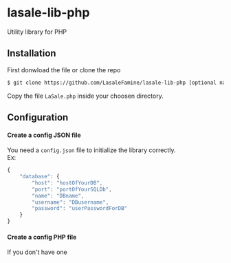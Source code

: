 # lasale-lib-php
Utility library for PHP

## Installation
First donwload the file or clone the repo
```sh
$ git clone https://github.com/LasaleFamine/lasale-lib-php [optional name]
```
Copy the file `LaSale.php` inside your choosen directory. 

## Configuration
#### Create a config JSON file
You need a `config.json` file to initialize the library correctly.  
Ex: 
```js
{
    "database": {
        "host": "hostOfYourDB",
        "port": "portOfYourSQLDb", 
        "name": "DBname",
        "username": "DBusername",
        "password": "userPasswordForDB"
    }
}
```
#### Create a config PHP file
If you don't have one
